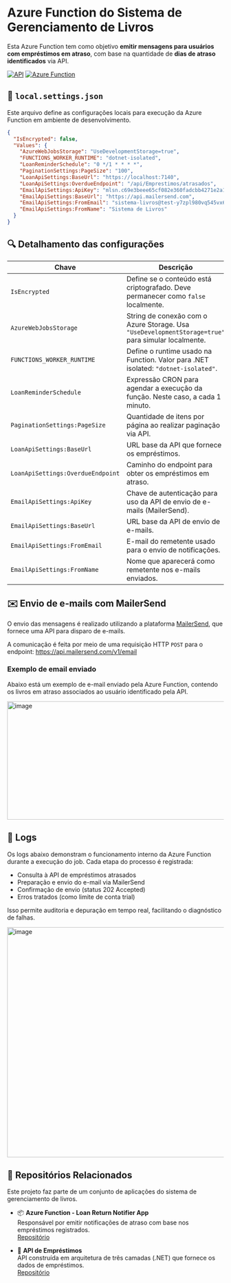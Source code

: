 # Azure Function do Sistema de Gerenciamento de Livros

Esta Azure Function tem como objetivo **emitir mensagens para usuários com empréstimos em atraso**, com base na quantidade de **dias de atraso identificados** via API.

[![API](https://img.shields.io/badge/🔗API-blue)](https://github.com/ezequiel-lima/gerenciamento-livro-tres-camadas-devio)
[![Azure Function](https://img.shields.io/badge/Azure_Function-%2300BCF2?logo=azure-functions&logoColor=white)](https://github.com/ezequiel-lima/gerenciamento-livro-loan-return-notifier-app)

## 📁 `local.settings.json`

Este arquivo define as configurações locais para execução da Azure Function em ambiente de desenvolvimento.

```json
{
  "IsEncrypted": false,
  "Values": {
    "AzureWebJobsStorage": "UseDevelopmentStorage=true",
    "FUNCTIONS_WORKER_RUNTIME": "dotnet-isolated",
    "LoanReminderSchedule": "0 */1 * * * *",
    "PaginationSettings:PageSize": "100",
    "LoanApiSettings:BaseUrl": "https://localhost:7140",
    "LoanApiSettings:OverdueEndpoint": "/api/Emprestimos/atrasados",
    "EmailApiSettings:ApiKey": "mlsn.c69e3beee65cf082e360fadcbb4271e2a145d7a8e3d09dcae815c4a0bb704038",
    "EmailApiSettings:BaseUrl": "https://api.mailersend.com",
    "EmailApiSettings:FromEmail": "sistema-livros@test-y7zpl980vq545vx6.mlsender.net",
    "EmailApiSettings:FromName": "Sistema de Livros"
  }
}
```

## 🔍 Detalhamento das configurações

| **Chave**                          | **Descrição**                                                                 |
|------------------------------------|--------------------------------------------------------------------------------|
| `IsEncrypted`                      | Define se o conteúdo está criptografado. Deve permanecer como `false` localmente. |
| `AzureWebJobsStorage`              | String de conexão com o Azure Storage. Usa `"UseDevelopmentStorage=true"` para simular localmente. |
| `FUNCTIONS_WORKER_RUNTIME`         | Define o runtime usado na Function. Valor para .NET isolated: `"dotnet-isolated"`. |
| `LoanReminderSchedule`            | Expressão CRON para agendar a execução da função. Neste caso, a cada 1 minuto. |
| `PaginationSettings:PageSize`      | Quantidade de itens por página ao realizar paginação via API. |
| `LoanApiSettings:BaseUrl`          | URL base da API que fornece os empréstimos. |
| `LoanApiSettings:OverdueEndpoint`  | Caminho do endpoint para obter os empréstimos em atraso. |
| `EmailApiSettings:ApiKey`          | Chave de autenticação para uso da API de envio de e-mails (MailerSend). |
| `EmailApiSettings:BaseUrl`         | URL base da API de envio de e-mails. |
| `EmailApiSettings:FromEmail`       | E-mail do remetente usado para o envio de notificações. |
| `EmailApiSettings:FromName`        | Nome que aparecerá como remetente nos e-mails enviados. |

## ✉️ Envio de e-mails com MailerSend

O envio das mensagens é realizado utilizando a plataforma [MailerSend](https://www.mailersend.com/), que fornece uma API para disparo de e-mails.

A comunicação é feita por meio de uma requisição HTTP `POST` para o endpoint: https://api.mailersend.com/v1/email

### Exemplo de email enviado 

Abaixo está um exemplo de e-mail enviado pela Azure Function, contendo os livros em atraso associados ao usuário identificado pela API. 

<img width="826" height="275" alt="image" src="https://github.com/user-attachments/assets/8be2ca42-fbb6-434b-bac2-8f0ca8e2c962" />

## 📜 Logs

Os logs abaixo demonstram o funcionamento interno da Azure Function durante a execução do job. Cada etapa do processo é registrada:

- Consulta à API de empréstimos atrasados
- Preparação e envio do e-mail via MailerSend
- Confirmação de envio (status 202 Accepted)
- Erros tratados (como limite de conta trial)

Isso permite auditoria e depuração em tempo real, facilitando o diagnóstico de falhas.

<img width="1356" height="535" alt="image" src="https://github.com/user-attachments/assets/640608bd-a568-4bbc-aed6-591c4ba58512" />

## 🔗 Repositórios Relacionados

Este projeto faz parte de um conjunto de aplicações do sistema de gerenciamento de livros.

- 📦 **Azure Function - Loan Return Notifier App**  
  Responsável por emitir notificações de atraso com base nos empréstimos registrados.  
 [Repositório](https://github.com/ezequiel-lima/gerenciamento-livro-loan-return-notifier-app)

- 🧱 **API de Empréstimos**  
  API construída em arquitetura de três camadas (.NET) que fornece os dados de empréstimos.  
  [Repositório](https://github.com/ezequiel-lima/gerenciamento-livro-tres-camadas-devio)
